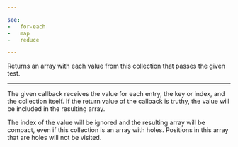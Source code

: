 ```yaml
---

see:
-   for-each
-   map
-   reduce

---
```


Returns an array with each value from this collection that passes the given
test.

---

The given callback receives the value for each entry, the key or index, and the
collection itself.
If the return value of the callback is truthy, the value will be included in the
resulting array.

The index of the value will be ignored and the resulting array will be compact,
even if this collection is an array with holes.
Positions in this array that are holes will not be visited.

